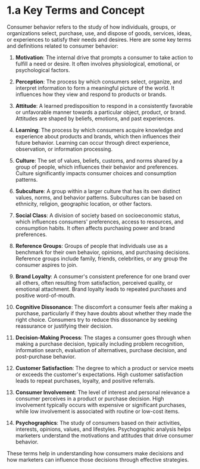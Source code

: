 # 1.a Key Terms and Concept
Consumer behavior refers to the study of how individuals, groups, or organizations select, purchase, use, and dispose of goods, services, ideas, or experiences to satisfy their needs and desires. Here are some key terms and definitions related to consumer behavior:

1. **Motivation**: The internal drive that prompts a consumer to take action to fulfill a need or desire. It often involves physiological, emotional, or psychological factors.

2. **Perception**: The process by which consumers select, organize, and interpret information to form a meaningful picture of the world. It influences how they view and respond to products or brands.

3. **Attitude**: A learned predisposition to respond in a consistently favorable or unfavorable manner towards a particular object, product, or brand. Attitudes are shaped by beliefs, emotions, and past experiences.

4. **Learning**: The process by which consumers acquire knowledge and experience about products and brands, which then influences their future behavior. Learning can occur through direct experience, observation, or information processing.

5. **Culture**: The set of values, beliefs, customs, and norms shared by a group of people, which influences their behavior and preferences. Culture significantly impacts consumer choices and consumption patterns.

6. **Subculture**: A group within a larger culture that has its own distinct values, norms, and behavior patterns. Subcultures can be based on ethnicity, religion, geographic location, or other factors.

7. **Social Class**: A division of society based on socioeconomic status, which influences consumers' preferences, access to resources, and consumption habits. It often affects purchasing power and brand preferences.

8. **Reference Groups**: Groups of people that individuals use as a benchmark for their own behavior, opinions, and purchasing decisions. Reference groups include family, friends, celebrities, or any group the consumer aspires to join.

9. **Brand Loyalty**: A consumer's consistent preference for one brand over all others, often resulting from satisfaction, perceived quality, or emotional attachment. Brand loyalty leads to repeated purchases and positive word-of-mouth.

10. **Cognitive Dissonance**: The discomfort a consumer feels after making a purchase, particularly if they have doubts about whether they made the right choice. Consumers try to reduce this dissonance by seeking reassurance or justifying their decision.

11. **Decision-Making Process**: The stages a consumer goes through when making a purchase decision, typically including problem recognition, information search, evaluation of alternatives, purchase decision, and post-purchase behavior.

12. **Customer Satisfaction**: The degree to which a product or service meets or exceeds the customer's expectations. High customer satisfaction leads to repeat purchases, loyalty, and positive referrals.

13. **Consumer Involvement**: The level of interest and personal relevance a consumer perceives in a product or purchase decision. High involvement typically occurs with expensive or significant purchases, while low involvement is associated with routine or low-cost items. 

14. **Psychographics**: The study of consumers based on their activities, interests, opinions, values, and lifestyles. Psychographic analysis helps marketers understand the motivations and attitudes that drive consumer behavior.

These terms help in understanding how consumers make decisions and how marketers can influence those decisions through effective strategies.
